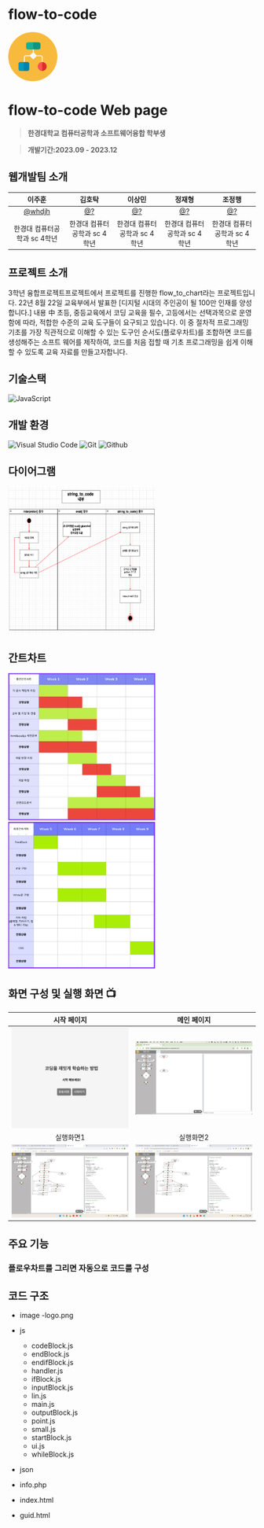 # flow-to-code
<img src="logo.png" width="100" height="100"/>

# flow-to-code Web page
> **한경대학교 컴퓨터공학과 소프트웨어융합 학부생**

> **개발기간:2023.09 - 2023.12**

## 웹개발팀 소개
|      이주훈       |       김호탁      |       이상민     |      정재형      |       조정행       |
| :-------------: | :-------------: | :-------------: | :-------------: | :-------------: |
|   [@whdjh](https://github.com/whdjh)   |    [@?](깃허브주소)  | [@?](깃허브주소) | [@?](깃허브주소) | [@?](깃허브주소) |
| 한경대 컴퓨터공학과 sc 4학년 | 한경대 컴퓨터공학과 sc 4학년 | 한경대 컴퓨터공학과 sc 4학년 | 한경대 컴퓨터공학과 sc 4학년 | 한경대 컴퓨터공학과 sc 4학년 |

## 프로젝트 소개
3학년 융합프로젝트프로젝트에서 프로젝트를 진행한 flow_to_chart라는 프로젝트입니다. 
22년 8월 22일 교육부에서 발표한 [디지털 시대의 주인공이 될 100만 인재를 양성합니다.] 내용 中 
초등, 중등교육에서 코딩 교육을 필수, 고등에서는 선택과목으로 운영함에 따라, 
적합한 수준의 교육 도구들이 요구되고 있습니다. 
이 중 절차적 프로그래밍 기초를 가장 직관적으로 이해할 수 있는 도구인 
순서도(플로우차트)를 조합하면 코드를 생성해주는 소프트 웨어를 제작하여, 
코드를 처음 접할 때 기초 프로그래밍을 쉽게 이해할 수 있도록 교육 자료를 만들고자합니다.

## 기술스택
![JavaScript](https://img.shields.io/badge/JavaScript-F7DF1E?style=for-the-badge&logo=Javascript&logoColor=white)

## 개발 환경
![Visual Studio Code](https://img.shields.io/badge/Visual%20Studio%20Code-007ACC?style=for-the-badge&logo=Visual%20Studio%20Code&logoColor=white)
![Git](https://img.shields.io/badge/Git-F05032?style=for-the-badge&logo=Git&logoColor=white)
![Github](https://img.shields.io/badge/GitHub-181717?style=for-the-badge&logo=GitHub&logoColor=white)             

## 다이어그램
<img src="image/diagram.png" width="300" height="300"/>

## 간트차트
<img src="image/mid.png" width="300" height="300"/>
<img src="image/fianl.png" width="300" height="300"/>

## 화면 구성 및 실행 화면 📺
| 시작 페이지 | 메인 페이지 |
| :-------------------------------------------: | :------------: |
| <img width="329" src="image/start.png"/> | <img width="329" src="image/main.png"/> |  
| 실행화면1 | 실행화면2 |  
| <img width="329" src="image/run1.png"/> | <img width="329" src="image/run1.png"/> |

## 주요 기능

### 플로우차트를 그리면 자동으로 코드를 구성

## 코드 구조
* image
  -logo.png
  
* js
  - codeBlock.js
  - endBlock.js
  - endifBlock.js
  - handler.js
  - ifBlock.js
  - inputBlock.js
  - lin.js
  - main.js
  - outputBlock.js
  - point.js
  - small.js
  - startBlock.js
  - ui.js
  - whileBlock.js

* json
  
* info.php
  
* index.html

* guid.html
